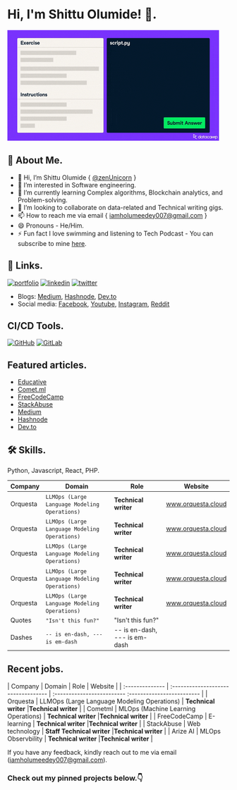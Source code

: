 # Hi, I'm Shittu Olumide! 👋.

![Gif image](https://github.com/zenUnicorn/zenUnicorn/blob/main/github-giphy.gif?raw=true)


## 🚀 About Me.

- 👋 Hi, I’m Shittu Olumide { [@zenUnicorn](https://github.com/zenUnicorn/) }
- 👀 I’m interested in Software engineering.
- 🌱 I’m currently learning Complex algorithms, Blockchain analytics, and Problem-solving.
- 💞️ I’m looking to collaborate on data-related and Technical writing gigs.
- 📫 How to reach me via email { iamholumeedey007@gmail.com }
- 😄 Pronouns - He/Him.
- ⚡️ Fun fact I love swimming and listening to Tech Podcast - You can subscribe to mine [here](https://www.youtube.com/channel/UCNhFxpk6hGt5uMCKXq0Jl8A).


## 🔗 Links.
[![portfolio](https://img.shields.io/badge/my_portfolio-000?style=for-the-badge&logo=ko-fi&logoColor=white)](https://zenunicorn.github.io/ShittuOlumide/)
[![linkedin](https://img.shields.io/badge/linkedin-0A66C2?style=for-the-badge&logo=linkedin&logoColor=white)](https://www.linkedin.com/in/olumide-shittu/)
[![twitter](https://img.shields.io/badge/twitter-1DA1F2?style=for-the-badge&logo=twitter&logoColor=white)](https://twitter.com/Shittu_Olumide_)


- Blogs: [Medium](https://iamholumeedey007.medium.com/), [Hashnode](https://shittuolumide.hashnode.dev/), [Dev.to](https://dev.to/shittu_olumide_)
- Social media: [Facebook](https://www.facebook.com/olumideayodeji.shittu), [Youtube](https://www.youtube.com/channel/UCNhFxpk6hGt5uMCKXq0Jl8A), [Instagram](https://www.instagram.com/shittu_olumide_ayodeji/), [Reddit](https://www.reddit.com/user/ShittuOlumide)


## CI/CD Tools.

[![GitHub](https://img.shields.io/badge/License-MIT-green.svg)](https://github.com/zenUnicorn/)
[![GitLab](https://img.shields.io/badge/License-GPL%20v3-yellow.svg)](https://gitlab.com/)



## Featured articles.

 - [Educative](https://www.educative.io/answers/what-is-regression-in-pycaret)
 - [Comet.ml](https://heartbeat.comet.ml/using-machine-learning-for-language-detection-517fa6e68f22)
 - [FreeCodeCamp](https://www.freecodecamp.org/news/python-automation-scripts/)
 - [StackAbuse](https://stackabuse.com/common-string-manipulation-in-python/)
 - [Medium](https://heartbeat.comet.ml/named-entity-recognition-with-python-5a116490915)
 - [Hashnode](https://shittuolumide.hashnode.dev/blockchain-for-the-masses)
 - [Dev.to](https://dev.to/shittu_olumide_/how-to-download-youtube-music-and-videos-with-python-37k5)

## 🛠 Skills.

Python, Javascript, React, PHP.

|Company         |Domain                                                    |Role                         |Website              |
|----------------|----------------------------------------------------------|-----------------------------|---------------------|
|Orquesta        |`LLMOps (Large Language Modeling Operations) `            |**Technical writer**         | www.orquesta.cloud  |
|Orquesta        |`LLMOps (Large Language Modeling Operations) `            |**Technical writer**         | www.orquesta.cloud  |
|Orquesta        |`LLMOps (Large Language Modeling Operations) `            |**Technical writer**         | www.orquesta.cloud  |
|Orquesta        |`LLMOps (Large Language Modeling Operations) `            |**Technical writer**         | www.orquesta.cloud  |
|Orquesta        |`LLMOps (Large Language Modeling Operations) `            |**Technical writer**         | www.orquesta.cloud  |
|Quotes          |`"Isn't this fun?"`                                       |"Isn't this fun?"            |                     |
|Dashes          |`-- is en-dash, --- is em-dash`                           |-- is en-dash, --- is em-dash|                     |


## Recent jobs.
| Company         | Domain                                                               | Role                           | Website                   |
| :-------------- | :----------------------------------                                  | :-------------------------     :-------------------------  |
| Orquesta        | LLMOps (Large Language Modeling Operations)                          | **Technical writer**           |**Technical writer**       |
| Cometml         | MLOps (Machine Learning Operations)                                  | **Technical writer**           |**Technical writer**       |
| FreeCodeCamp    | E-learning                                                           | **Technical writer**           |**Technical writer**       |
| StackAbuse      | Web technology                                                       | **Staff Technical writer**     |**Technical writer**       |
| Arize AI        | MLOps Observbility                                                   | **Technical writer**           |**Technical writer**       |



If you have any feedback, kindly reach out to me via email (iamholumeedey007@gmail.com).


### Check out my pinned projects below.👇





<!---
zenUnicorn/zenUnicorn is a ✨ special ✨ repository because its `README.md` (this file) appears on your GitHub profile.
You can click the Preview link to take a look at your changes.
--->
